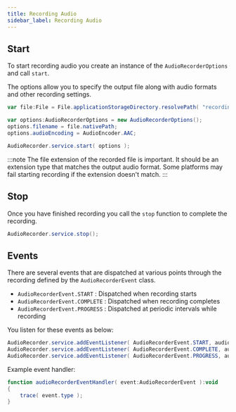 ```yaml
---
title: Recording Audio
sidebar_label: Recording Audio
---
```



## Start

To start recording audio you create an instance of the `AudioRecorderOptions` and call `start`.

The options allow you to specify the output file along with audio formats and other recording 
settings.

```actionscript
var file:File = File.applicationStorageDirectory.resolvePath( "recording.m4a" );

var options:AudioRecorderOptions = new AudioRecorderOptions();
options.filename = file.nativePath;
options.audioEncoding = AudioEncoder.AAC;

AudioRecorder.service.start( options );
```

:::note
The file extension of the recorded file is important. It should be an extension type that matches the output audio format. Some platforms may fail starting recording if the extension doesn't match.
:::



## Stop

Once you have finished recording you call the `stop` function to complete the recording.

```actionscript
AudioRecorder.service.stop();
```


## Events

There are several events that are dispatched at various points through the recording
defined by the `AudioRecorderEvent` class.

- `AudioRecorderEvent.START` : Dispatched when recording starts
- `AudioRecorderEvent.COMPLETE` : Dispatched when recording completes
- `AudioRecorderEvent.PROGRESS` : Dispatched at periodic intervals while recording


You listen for these events as below:

```actionscript
AudioRecorder.service.addEventListener( AudioRecorderEvent.START, audioRecorderEventHandler );
AudioRecorder.service.addEventListener( AudioRecorderEvent.COMPLETE, audioRecorderEventHandler );
AudioRecorder.service.addEventListener( AudioRecorderEvent.PROGRESS, audioRecorderEventHandler );
```

Example event handler:

```actionscript
function audioRecorderEventHandler( event:AudioRecorderEvent ):void
{
	trace( event.type );
}
```



